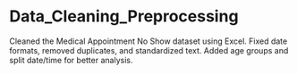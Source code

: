 # Data_Cleaning_Preprocessing
Cleaned the Medical Appointment No Show dataset using Excel. Fixed date formats, removed duplicates, and standardized text. Added age groups and split date/time for better analysis.
